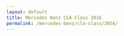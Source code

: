 ```yaml
---
layout: default
title: Mercedes Benz CLA-Class 2016
permalink: /mercedes-benz/cla-class/2016/
---
```

